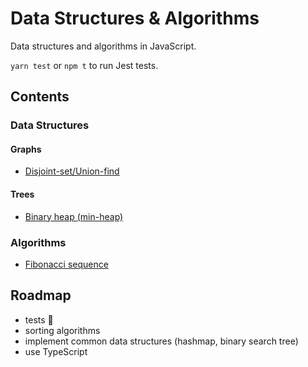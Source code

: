 # Data Structures & Algorithms
Data structures and algorithms in JavaScript. 

`yarn test` or `npm t` to run Jest tests.

## Contents
### Data Structures
#### Graphs
* [Disjoint-set/Union-find](graphs/disjoint-set.js)
#### Trees
* [Binary heap (min-heap)](trees/minHeap)

### Algorithms
* [Fibonacci sequence](fibonacci)

## Roadmap
* tests 🚧
* sorting algorithms
* implement common data structures (hashmap, binary search tree)
* use TypeScript